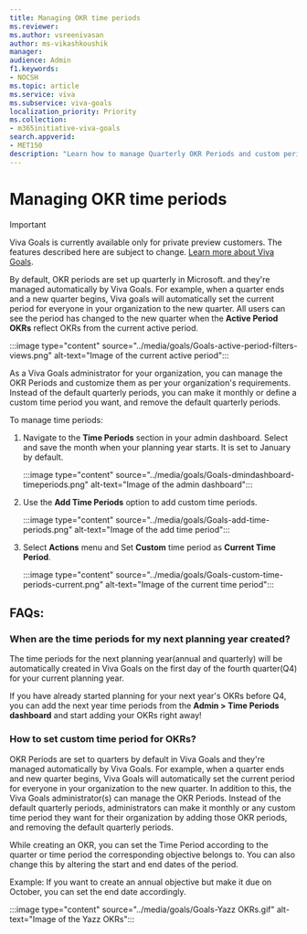 ```yaml
---
title: Managing OKR time periods
ms.reviewer: 
ms.author: vsreenivasan
author: ms-vikashkoushik
manager: 
audience: Admin
f1.keywords:
- NOCSH
ms.topic: article
ms.service: viva
ms.subservice: viva-goals
localization_priority: Priority
ms.collection:  
- m365initiative-viva-goals  
search.appverid:
- MET150
description: "Learn how to manage Quarterly OKR Periods and custom periods (monthly...)"
---
```


# Managing OKR time periods

> [!IMPORTANT] 
> Viva Goals is currently available only for private preview customers. The features described here are subject to change. [Learn more about Viva Goals](https://go.microsoft.com/fwlink/?linkid=2189933).

By default, OKR periods are set up quarterly in Microsoft. and they're managed automatically by Viva Goals. For example, when a quarter ends and a new quarter begins, Viva goals will automatically set the current period for everyone in your organization to the new quarter. All users can see the period has changed to the new quarter when the **Active Period OKRs** reflect OKRs from the current active period. 

:::image type="content" source="../media/goals/Goals-active-period-filters-views.png" alt-text="Image of the current active period":::

As a Viva Goals administrator for your organization, you can manage the OKR Periods and customize them as per your organization's requirements. Instead of the default quarterly periods, you can make it monthly or define a custom time period you want, and remove the default quarterly periods. 

To manage time periods:

1. Navigate to the **Time Periods** section in your admin dashboard. Select and save the month when your planning year starts. It is set to January by default.  
    
    :::image type="content" source="../media/goals/Goals-dmindashboard-timeperiods.png" alt-text="Image of the admin dashboard":::
    
2. Use the **Add Time Periods** option to add custom time periods.

    :::image type="content" source="../media/goals/Goals-add-time-periods.png" alt-text="Image of the add time period":::

3. Select **Actions** menu and Set **Custom** time period as **Current Time Period**.

    :::image type="content" source="../media/goals/Goals-custom-time-periods-current.png" alt-text="Image of the current time period":::

## FAQs:

### When are the time periods for my next planning year created? 

The time periods for the next planning year(annual and quarterly) will be automatically created in Viva Goals on the first day of the fourth quarter(Q4) for your current planning year.

If you have already started planning for your next year's OKRs before Q4, you can add the next year time periods from the **Admin > Time Periods dashboard** and start adding your OKRs right away!

### How to set custom time period for OKRs?

OKR Periods are set to quarters by default in Viva Goals and they're managed automatically by Viva Goals. For example, when a quarter ends and new quarter begins, Viva Goals will automatically set the current period for everyone in your organization to the new quarter. In addition to this, the Viva Goals administrator(s) can manage the OKR Periods. Instead of the default quarterly periods, administrators can make it monthly or any custom time period they want for their organization by adding those OKR periods, and removing the default quarterly periods.

While creating an OKR, you can set the Time Period according to the quarter or time period the corresponding objective belongs to. You can also change this by altering the start and end dates of the period.

Example: If you want to create an annual objective but make it due on October, you can set the end date accordingly.

:::image type="content" source="../media/goals/Goals-Yazz OKRs.gif" alt-text="Image of the Yazz OKRs":::
